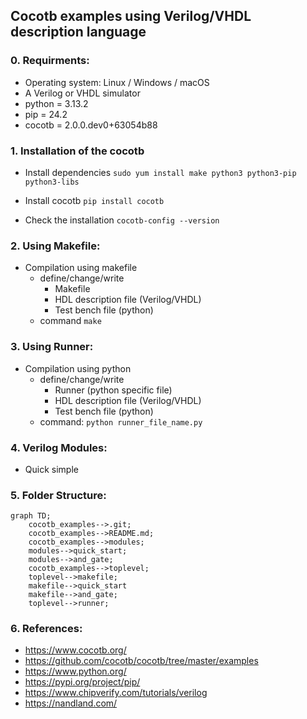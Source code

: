 ## Cocotb examples using Verilog/VHDL description language

### 0. Requirments:  
- Operating system: Linux / Windows / macOS
- A Verilog or VHDL simulator
- python = 3.13.2
- pip = 24.2
- cocotb = 2.0.0.dev0+63054b88

### 1. Installation of the cocotb
* Install dependencies
` sudo yum install make python3 python3-pip python3-libs `

* Install cocotb
` pip install cocotb `

*  Check the installation
`cocotb-config --version`

### 2. Using Makefile:  
* Compilation using makefile
    * define/change/write
        - Makefile
        - HDL description file (Verilog/VHDL)
        - Test bench file (python)
    * command
        `make`

### 3. Using Runner:  
* Compilation using python
    * define/change/write
        - Runner (python specific file)
        - HDL description file (Verilog/VHDL)
        - Test bench file (python)
    * command:
        `python runner_file_name.py`

### 4. Verilog Modules:
*  Quick simple

### 5. Folder Structure:

```mermaid 
graph TD;
    cocotb_examples-->.git;
    cocotb_examples-->README.md;
    cocotb_examples-->modules;
    modules-->quick_start;
    modules-->and_gate;
    cocotb_examples-->toplevel;
    toplevel-->makefile;
    makefile-->quick_start
    makefile-->and_gate;
    toplevel-->runner;
```

### 6. References:
* https://www.cocotb.org/
* https://github.com/cocotb/cocotb/tree/master/examples
* https://www.python.org/
* https://pypi.org/project/pip/
* https://www.chipverify.com/tutorials/verilog
* https://nandland.com/

